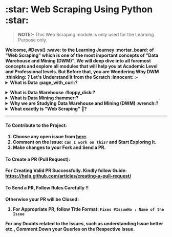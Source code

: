 <h1>:star: Web Scraping Using Python :star:</h1>

> <b>NOTE:-</b> This Web Scraping module is only used for the Learning Purpose only.

<b>
Welcome, #Devs() :wave: to the Learning Journey :mortar_board: of "Web Scraping" which is one of the most important concepts of "Data Warehouse and Mining (DWM)". We will deep dive into all foremost concepts and explore all modules that will help you at Academic Level and Professional levels. But Before that, you are Wondering Why DWM :thinking: ? Let's Understand it from the Scratch :innocent: :-
</b>

<details>
  <summary><b>What is Data :page_with_curl:?</b></summary>
  <p>
    Basically Collection of Information is known as <b><u>"Data"</u></b>. Let's Understand Types of Data in Brief:-
    
   - In Terms of Machine
   - In General Terms

  Data is Inclusion of multiple fields such as Quantities, Information, Graphs, Measurment, Observation, Facts, Numbers, and much more. Let's Understand These both Scenario One by One.

  <h4>1. In Terms of Machine</h4>

  There are Two types of Data for the Given Scenario:-

   - Analog Data (e.g.:- Photocopies, Audiotapes, etc.)
   - Digital Data (e.g.:- Digital Thermometre, Symbols, etc.) 

  <i>Nature</i> is <b>'Analog'</b>, While a <i>Computer</i> is <b>'Digital'</b>. All Digital Data are stored as <b>'Binary Digits'</b>. One of the most common Data Type is <b>'Text'</b>, also referred to as <em>'Character String'</em>.
  
  <h4>2. In General Terms</h4>
  
  There are Two main flavours of Data stated below:-
  
  - Qualitative Data (or Categorical Data)
    - Binomial Data (Binary Data)
    - Nominal Data (Unordered Data or Named Data)
    - Ordinal Data (Ordered Data)
  - Quantitative Data (or Numerical Data)
    - Discrete Data
    - Continous Data

  Defination of each term was stated below:-
  
  <b>i. Qualitative Data (or Categorical Data):-</b>
  The Data which Deals with Numbers and Things you can Measure Objectively. <b>for e.g.:-</b> Dimension such as Height, Prices, Areas and Volumes, etc. <br/>
  
  <b>a. Binomial Data (Binary Data):-</b>
  Binary Data places things in one of the mutually exclusive categories:- Right/Wrong, True/False, or Accept/Reject, etc. <br/>
  
  <b>b. Nominal Data (Unordered Data or Named Data):-</b>
  We assign the individual items to named categories that do not have an implicit or natural value or rank. If we look out the box of colors and records of colors on each worksheet that would be Nominal Data. <br/>
  
  <b>c. Ordinal Data (Ordered Data):-</b>
  Data in which items are assigned to categories that do have some kind of implicit or natural order. Such as "Short, Medium or Tall". Scale of 1 to 10. Which defines 10 is better tha 9. This lies under Ordinal Data Category.
  
  <b>ii. Quantitative Data (or Numerical Data):-</b>
  Data which Deals with Characteristics and Discriptors that can't be easily measured, but can Observed Subjectively. <b>for e.g.:-<b> Taste, Attractivness, Colors, etc. <br/>
  
  <b>a. Discrete Data:-</b>
  Discrete Data is a Count that can't be made more precise. Typically it involves integers. For Instance:- Number of Children in your Family is Discrete Data, because we are counting whole Indivisible entries <b>for e.g.:-</b> You can't have 1.3 Pets, etc. <br/>
  
  <b>b. Continous Data:-</b>
  Continous Data on the other hand, could be divided and reduced to finer and finer levels. <b>for e.g.:-</b> Height of a Kid at progressively and more precise.
  </p>
</details>

<b></b>

<details>
  <summary><b>What is Data Warehouse :floppy_disk:?</b></summary>
  <p>
    A <b>"Data Warehouse (DW)"</b> is a process for collecting and managing data from varied sources to provide meaningful business insights. A Data Warehouse is typically used to connect and analyze busincess data from heterogeneous sources. The Data warehouse is the core of the BI systems which is built for Data Analysis and Reporting. 
    
   <b>Data Warehouse (DW) Systems is also known by the following Name:- </b>
  1. Decision Support System (DSS)
  2. Executive Information System
  3. Managment Information System
  4. Bussiness Inteligence Solution
  5. Analytic Application
  
  <b>How Data warehouse Works?</b>
  
  A Data warehouse works as a Central repository where information arrives from one or more data sources. Data flows into a data warehouse from the transactional system and other relational data bases. and Data maybe:-
  
  <b>i. Structured Data:- </b>
  It's based in RDBMS (Relational DataBase Managment System). Versioning over Tuples, Rows, Tables. It is very Robust. Structure Query allow complex joining. It is very difficult to scale DB Schema. <br/>
  
  <b>i. Semi-Structured Data:- </b>
  It's based on XML (Extensible Mark-up Language)/ RDF (Resource Description Framework). New Technology, not very spread. Queries over anonymous nodes are possible. Versioning over Tuples and Graph is possible. <br/>
  
  <b>i. Unstructured Data:- </b>
  It's based on Character and Binary Data. Versioning as whole. Only the texture Queries is possible. and it is more scalable. <br/>
    
   <b>Who needs Data warehouse?</b>
   
   DW (Data warehouse) is needed for all types of Users like:
   - Decision makers who rely on mass amount of Data.
   - Users who use customized, complex processes to obtain information from multiple data sources.
   - It is also used by the people who want simple technology to access the data.
   - It also essential for those people who want a systematic approach for making decisions.
   - Data warehouse is a first step If you want to discover 'hidden patterns' of data-flows and groupings.
   
  </p>
</details>

<details>
  <summary><b>What is Data Mining :hammer:?</b></summary>
  <p>
    <b>"Data Mining"</b> is the process of analyzing massive volumes of Data to discover Business Intelligence that helps companies Solve Problem, Migrate Risks, and Seize New Opportunities.
    
   This branch of data science derives its name from the similarities between searching for valuable information in a large database and mining a mountain for ore. Both processes require sifting through tremendous amounts of material to find hidden value. Data mining can answer business questions that traditionally were too time consuming to resolve manually.
   
   <b>Key Concepts for the Data Mining Process:-</b>
   
   1. Data Cleansing and Preparation
   2. Machine Learning (ML)
   3. Artificial Intelligence (AI)
   4. Association Rule Mining (ARM) Learning
   5. Clustering
   6. Classification
   7. Regression
   8. Data Warehousing (DW)
   9. Data Analytics (DA)
   
   <b>Advantages of Data Mining:-</b>
   - Increasing revenue.
   - Understanding customer segments and preferences.
   - Acquiring new customers.
   - Improving cross-selling and up-selling.
   - Monitoring operational performance.
   - and much more...

  </p>
</details>

<details>
  <summary><b>Why we are Studying Data Warehouse and Mining (DWM) :wrench:?</b></summary>
  <p>
    <b>"Data Warehouse"</b> allows Users to access Critical Data from the Number of Sources in a Single Places. Therefore, it Saves user's Time of retrieving Datafrom multiple Sources. 
    
   While <b>"Data Mining"</b> helps to generate Actionable Strategies built on Data Insights.
   
   Thus, This was the major reason Data Warehouse and Mining (DWM) plays crucial Role in Data Science Field.
  </p>
</details>


<details>
  <summary><b>What exactly is "Web Scraping" 🤔?</b></summary>
  <p>
    Basically <b>"Web Scraping"</b> is the process of exctracting Content and Data from the Website. Which can be use for further Analysis Process :chart_with_upwards_trend:. 
    
   Web Scraping tools are Software (basically, i.e. Bots) programmed to sift through databases and extract information. A variety of bot types are used, many being fully customizable to:
   
   <b>1. Recognize Unique Site Structure Such as HTML Structure, JS Structure, and many more.</b>
   
   <b>2. Extract and Transform New Content</b>
   
   <b>3. Extract Data from APIs and ASP Pages</b>
   
   <b>4. Stored Scraped Data for further Analysis and much more</b>
   
   Thus, this was a small introduction for <b>"Web Scraping"</b>.
  </p>
</details>
  
<hr/>

#### To Contribute to the Project:

1. Choose any open issue from [here](https://github.com/jaypatel15406/Web-Scraping-Using-Python/issues). 
2. Comment on the Issue: `Can I work on this?` and Start Exploring it.
3. Make changes to your Fork and Send a PR.

#### To Create a PR (Pull Request):

For Creating Valid PR Successfully. Kindly follow Guide: https://help.github.com/articles/creating-a-pull-request/

#### To Send a PR, Follow Rules Carefully !!   

**Otherwise your PR will be Closed**:

1. For Appropriate PR, follow Title Format: `Fixes #IssueNo : Name of the Issue`

For any Doubts related to the Issues, such as understanding Issue better etc., Comment Down your Queries on the Respective Issue.
